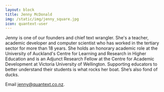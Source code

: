 ```yaml
---
layout: block
title: Jenny McDonald
img: /static/img/jenny_square.jpg
icon: quantext-user
---
```

Jenny is one of our founders and chief text wrangler. She's a teacher, academic developer and computer scientist who has worked in the tertiary sector for more than 18 years. She holds an honorary academic role at the University of Auckland's Centre for Learning and Research in Higher Education and is an Adjunct Research Fellow at the Centre for Academic Development at Victoria University of Wellington. Supporting educators to better understand their students is what rocks her boat. She’s also fond of ducks. 

Email <a href="mailto:jenny@quantext.co.nz">jenny@quantext.co.nz</a>.
